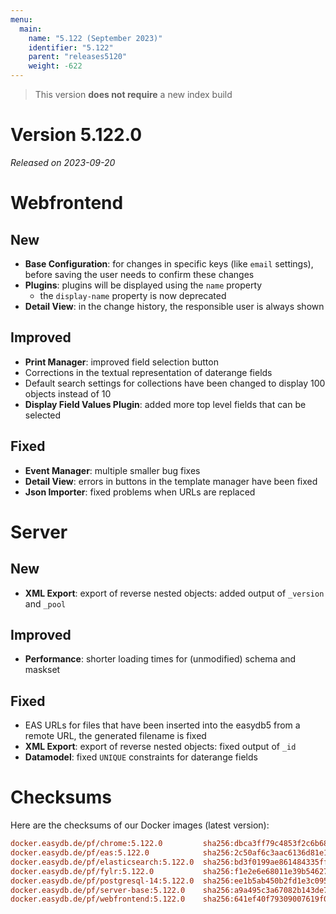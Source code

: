 ```yaml
---
menu:
  main:
    name: "5.122 (September 2023)"
    identifier: "5.122"
    parent: "releases5120"
    weight: -622
---
```


> This version **does not require** a new index build

# Version 5.122.0

*Released on 2023-09-20*

# Webfrontend

## New

* **Base Configuration**: for changes in specific keys (like `email` settings), before saving the user needs to confirm these changes
* **Plugins**: plugins will be displayed using the `name` property
  * the `display-name` property is now deprecated
* **Detail View**: in the change history, the responsible user is always shown

## Improved

* **Print Manager**: improved field selection button
* Corrections in the textual representation of daterange fields
* Default search settings for collections have been changed to display 100 objects instead of 10
* **Display Field Values Plugin**: added more top level fields that can be selected

## Fixed

* **Event Manager**: multiple smaller bug fixes
* **Detail View**: errors in buttons in the template manager have been fixed
* **Json Importer**: fixed problems when URLs are replaced

# Server

## New

* **XML Export**: export of reverse nested objects: added output of `_version` and `_pool`

## Improved

* **Performance**: shorter loading times for (unmodified) schema and maskset

## Fixed

* EAS URLs for files that have been inserted into the easydb5 from a remote URL, the generated filename is fixed
* **XML Export**: export of reverse nested objects: fixed output of `_id`
* **Datamodel**: fixed `UNIQUE` constraints for daterange fields

# Checksums

Here are the checksums of our Docker images (latest version):

```ini
docker.easydb.de/pf/chrome:5.122.0         sha256:dbca3ff79c4853f2c6b683af8ecf48da05939923a44769062c37aa1e39caffb3
docker.easydb.de/pf/eas:5.122.0            sha256:2c50af6c3aac6136d81e1d4f4a2ff08359a89162cb45d770ebecdc109bdc3b82
docker.easydb.de/pf/elasticsearch:5.122.0  sha256:bd3f0199ae861484335ffa00be9e3d023cfd0a96066a8563b61a4077e19b4236
docker.easydb.de/pf/fylr:5.122.0           sha256:f1e2e6e68011e39b54627ab0efe74027cad5e9b23af2785f2807a4bcd882edf6
docker.easydb.de/pf/postgresql-14:5.122.0  sha256:ee1b5ab450b2fd1e3c0954009da188283db6215c83aad20daf65b77c81799793
docker.easydb.de/pf/server-base:5.122.0    sha256:a9a495c3a67082b143de74a583f5c98afb2d043413d1cd3c10b5cd46236788e1
docker.easydb.de/pf/webfrontend:5.122.0    sha256:641ef40f79309007619f0360490159762a42fa89b21c94eea2f5ef913bbedba0
```
